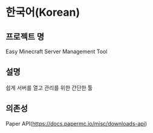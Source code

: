 # 한국어(Korean)

## 프로젝트 명

Easy Minecraft Server Management Tool

## 설명

쉽게 서버를 열고 관리를 위한 간단한 툴

## 의존성

Paper API(https://docs.papermc.io/misc/downloads-api)

